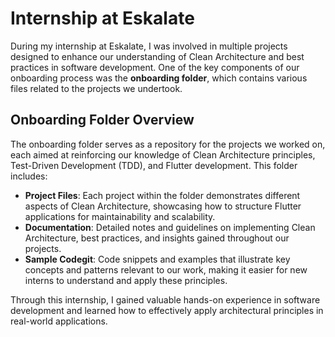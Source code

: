 
# Internship at Eskalate

During my internship at Eskalate, I was involved in multiple projects designed to enhance our understanding of Clean Architecture and best practices in software development. One of the key components of our onboarding process was the **onboarding folder**, which contains various files related to the projects we undertook.

## Onboarding Folder Overview

The onboarding folder serves as a repository for the projects we worked on, each aimed at reinforcing our knowledge of Clean Architecture principles, Test-Driven Development (TDD), and Flutter development. This folder includes:

- **Project Files**: Each project within the folder demonstrates different aspects of Clean Architecture, showcasing how to structure Flutter applications for maintainability and scalability.
- **Documentation**: Detailed notes and guidelines on implementing Clean Architecture, best practices, and insights gained throughout our projects.
- **Sample Codegit**: Code snippets and examples that illustrate key concepts and patterns relevant to our work, making it easier for new interns to understand and apply these principles.

Through this internship, I gained valuable hands-on experience in software development and learned how to effectively apply architectural principles in real-world applications.
